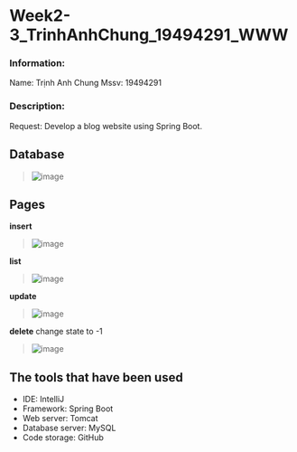 # Week2-3_TrinhAnhChung_19494291_WWW
### Information:
Name: Trịnh Anh Chung
Mssv: 19494291
### Description:
Request: Develop a blog website using Spring Boot.

## Database
>![image](https://github.com/ChungAnh546/Week2-3_TrinhAnhChung_19494291_WWW/assets/92380932/1c7fd2db-77d3-4f97-9fdc-93fb95d72939)
## Pages

**insert**
>![image](https://github.com/ChungAnh546/Week2-3_TrinhAnhChung_19494291_WWW/assets/92380932/e6e475db-12c0-490d-9042-47c89c51daed)

**list**
>![image](https://github.com/ChungAnh546/Week2-3_TrinhAnhChung_19494291_WWW/assets/92380932/e0d93f58-7344-44b5-b6d2-098dfff797ae)

**update**
>![image](https://github.com/ChungAnh546/Week2-3_TrinhAnhChung_19494291_WWW/assets/92380932/1dcd708f-7fef-473e-b906-6833589433b2)

**delete**
change state to -1 
>![image](https://github.com/ChungAnh546/Week2-3_TrinhAnhChung_19494291_WWW/assets/92380932/ba21b861-e05d-4f2b-b68f-f58d553dde5b)

## The tools that have been used
- IDE: IntelliJ
- Framework: Spring Boot
- Web server: Tomcat
- Database server: MySQL
- Code storage: GitHub
